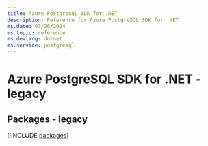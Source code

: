 ```yaml
---
title: Azure PostgreSQL SDK for .NET
description: Reference for Azure PostgreSQL SDK for .NET
ms.date: 07/26/2024
ms.topic: reference
ms.devlang: dotnet
ms.service: postgresql
---
```

# Azure PostgreSQL SDK for .NET - legacy
## Packages - legacy
[!INCLUDE [packages](postgresql-index.md)]